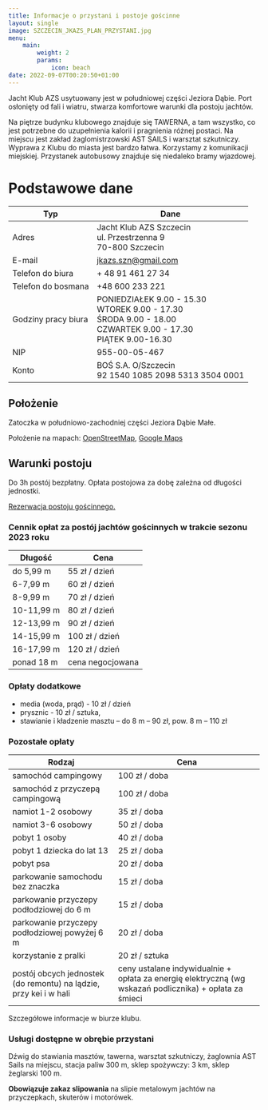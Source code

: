 ```yaml
---
title: Informacje o przystani i postoje gościnne
layout: single
image: SZCZECIN_JKAZS_PLAN_PRZYSTANI.jpg
menu:
    main: 
        weight: 2
        params:
            icon: beach
date: 2022-09-07T00:20:50+01:00
---
```


Jacht Klub AZS usytuowany jest w południowej części Jeziora Dąbie. Port
osłonięty od fali  i wiatru, stwarza komfortowe warunki dla postoju jachtów.

Na piętrze budynku klubowego znajduje się TAWERNA, a tam wszystko, co jest
potrzebne do uzupełnienia kalorii i pragnienia różnej postaci. Na miejscu jest
zakład żaglomistrzowski AST SAILS i warsztat szkutniczy. Wyprawa z Klubu do
miasta jest bardzo łatwa. Korzystamy z komunikacji miejskiej. Przystanek
autobusowy znajduje się niedaleko bramy wjazdowej.

# Podstawowe dane

| Typ                 | Dane                                                                                                                             |
|---                  |---                                                                                                                               |
| Adres               | Jacht Klub AZS Szczecin <br/> ul. Przestrzenna 9 <br/> 70-800 Szczecin                                                           |
| E-mail              | jkazs.szn@gmail.com                                                                                                              |
| Telefon do biura    | + 48 91 461 27 34                                                                                                                |
| Telefon do bosmana  | +48 600 233 221                                                                                                                  |
| Godziny pracy biura | PONIEDZIAŁEK 9.00 - 15.30 <br/> WTOREK 9.00 - 17.30 <br/> ŚRODA 9.00 - 18.00 <br/> CZWARTEK 9.00 - 17.30 <br/> PIĄTEK 9.00-16.30 |
| NIP                 | 955-00-05-467                                                                                                                    |
| Konto               | BOŚ S.A. O/Szczecin<br/>92 1540 1085 2098 5313 3504 0001                                                                         |

## Położenie

Zatoczka w południowo-zachodniej części Jeziora Dąbie Małe.

Położenie na mapach: [OpenStreetMap](https://www.openstreetmap.org/node/2396250849), [Google Maps](http://maps.google.com/maps/ms?ie=UTF8&hl=en&t=h&msa=0&msid=107138309144250252667.00047ce94cdeb26e4583f&ll=53.396458,14.621472&spn=0.008956,0.018239&z=15&source=embe)

## Warunki postoju

Do 3h postój bezpłatny. Opłata postojowa za dobę zależna od długości jednostki.

[Rezerwacja postoju gościnnego.](rezerwacja-postoju-gościnnego)

### Cennik opłat za postój jachtów gościnnych w trakcie sezonu 2023 roku

| Długość        | Cena                      |
|---             |---                        |
| do 5,99 m      |            55 zł / dzień  |
| 6-7,99 m       |            60 zł / dzień  |
| 8-9,99 m       |            70 zł / dzień  |
| 10-11,99 m     |            80 zł / dzień  |
| 12-13,99 m     |            90 zł / dzień  |
| 14-15,99 m     |           100 zł / dzień  |
| 16-17,99 m     |           120 zł / dzień  |
| ponad 18 m     |         cena negocjowana  |

### Opłaty dodatkowe

 - media (woda, prąd) - 10 zł / dzień
 - prysznic - 10 zł / sztuka,
 - stawianie i kładzenie masztu – do 8 m – 90 zł, pow. 8 m – 110 zł

### Pozostałe opłaty

| Rodzaj                                                | Cena                                                                                                                |
|---                                                    |---                                                                                                                  |
| samochód campingowy                                   | 100 zł / doba                                                                                                       |
| samochód z przyczepą campingową                       | 100 zł / doba                                                                                                       |
| namiot 1-2 osobowy                                    | 35 zł / doba                                                                                                        |
| namiot 3-6 osobowy                                    | 50 zł / doba                                                                                                        |
| pobyt 1 osoby                                         | 40 zł / doba                                                                                                        |
| pobyt 1 dziecka do lat 13                             | 25 zł / doba                                                                                                        |
| pobyt psa                                             | 20 zł / doba                                                                                                        |
| parkowanie samochodu bez znaczka                      | 15 zł / doba                                                                                                        |
| parkowanie przyczepy podłodziowej do 6 m              | 15 zł / doba                                                                                                        |
| parkowanie przyczepy podłodziowej powyżej 6 m         | 20 zł / doba                                                                                                        |
| korzystanie z pralki                                  | 20 zł / sztuka                                                                                                      |
| postój obcych jednostek (do remontu) na lądzie, przy kei i w hali | ceny ustalane indywidualnie + opłata za energię elektryczną (wg wskazań podlicznika) + opłata za śmieci |

Szczegółowe informacje w biurze klubu.

### Usługi dostępne w obrębie przystani

Dźwig do stawiania masztów, tawerna, warsztat szkutniczy, żaglownia AST Sails na miejscu, stacja paliw 300 m, sklep spożywczy: 3 km, sklep żeglarski 100 m.

**Obowiązuje zakaz slipowania** na slipie metalowym jachtów na przyczepkach, skuterów i motorówek.
